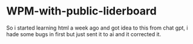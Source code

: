 # WPM-with-public-liderboard
So i started learning html a week ago and got idea to this from chat gpt, i hade some bugs in first but just sent it to ai and it corrected it.
